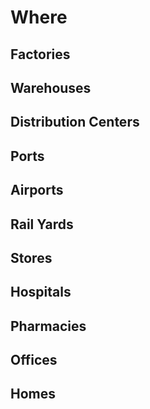 # Where

## Factories

## Warehouses

## Distribution Centers

## Ports

## Airports

## Rail Yards

## Stores

## Hospitals

## Pharmacies

## Offices


## Homes